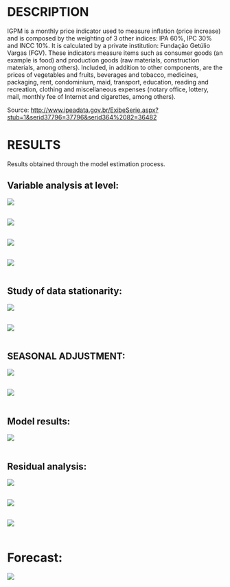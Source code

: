 # **DESCRIPTION**
IGPM is a monthly price indicator used to measure inflation (price increase) and is composed by the weighting of 3 other indices: IPA 60%, IPC 30% and INCC 10%. It is calculated by a private institution: Fundação Getúlio Vargas (FGV).
These indicators measure items such as consumer goods (an example is food) and production goods (raw materials, construction materials, among others). Included, in addition to other components, are the prices of vegetables and fruits, beverages and tobacco, medicines, packaging, rent, condominium, maid, transport, education, reading and recreation, clothing and miscellaneous expenses (notary office, lottery, mail, monthly fee of Internet and cigarettes, among others).

Source: http://www.ipeadata.gov.br/ExibeSerie.aspx?stub=1&serid37796=37796&serid364%2082=36482

# **RESULTS**
Results obtained through the model estimation process.

## Variable analysis at level:
<img src="4_results/1_time_serie.jpg"> <br /> <br />


<img src="4_results/2_fac_facp_level.jpg"> <br /> <br />


<img src="4_results/3_periodogram_level.jpg"> <br /> <br />


<img src="4_results/4_level_descriptive_statistics.jpg"> <br /> <br />


## Study of data stationarity:
<img src="4_results/5_adf_test_level.jpg"> <br /> <br />


<img src="4_results/6_adf_diff_result.jpg"> <br /> <br />


## SEASONAL ADJUSTMENT:
<img src="4_results/7_x13_results.jpg"> <br /> <br />


<img src="4_results/8_x13_seasonal_adjustment.jpg"> <br /> <br />


## Model results:
<img src="4_results/9_model_summary.jpg"> <br /> <br />


## Residual analysis:
<img src="4_results/10_residuals (acf and pacf).jpg"> <br /> <br />


<img src="4_results/11_residuals (frequency distribution).jpg"> <br /> <br />


<img src="4_results/12_residuals (time serie).jpg"> <br /> <br />


# Forecast:
<img src="4_results/13_observed_fitted_predict.jpg"> <br /> <br />
